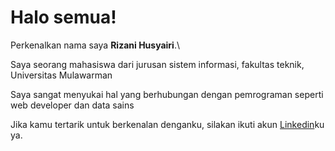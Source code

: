 # Halo semua! 

Perkenalkan nama saya **Rizani Husyairi**.\

Saya seorang mahasiswa dari jurusan sistem informasi, fakultas teknik, Universitas Mulawarman

Saya sangat menyukai hal yang berhubungan dengan pemrograman seperti web developer dan data sains

Jika kamu tertarik untuk berkenalan denganku, silakan ikuti akun [Linkedin](linkedin.com/in/rizani-husyairi-911009194/)ku ya.
